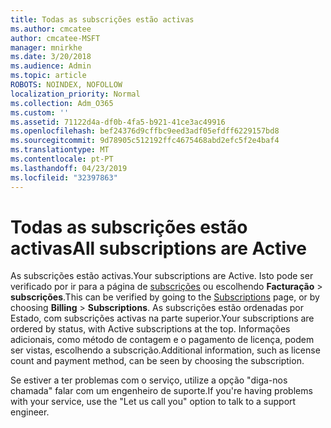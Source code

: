 ```yaml
---
title: Todas as subscrições estão activas
ms.author: cmcatee
author: cmcatee-MSFT
manager: mnirkhe
ms.date: 3/20/2018
ms.audience: Admin
ms.topic: article
ROBOTS: NOINDEX, NOFOLLOW
localization_priority: Normal
ms.collection: Adm_O365
ms.custom: ''
ms.assetid: 71122d4a-df0b-4fa5-b921-41ce3ac49916
ms.openlocfilehash: bef24376d9cffbc9eed3adf05efdff6229157bd8
ms.sourcegitcommit: 9d78905c512192ffc4675468abd2efc5f2e4baf4
ms.translationtype: MT
ms.contentlocale: pt-PT
ms.lasthandoff: 04/23/2019
ms.locfileid: "32397863"
---
```

# <a name="all-subscriptions-are-active"></a><span data-ttu-id="2c2b0-102">Todas as subscrições estão activas</span><span class="sxs-lookup"><span data-stu-id="2c2b0-102">All subscriptions are Active</span></span>

<span data-ttu-id="2c2b0-103">As subscrições estão activas.</span><span class="sxs-lookup"><span data-stu-id="2c2b0-103">Your subscriptions are Active.</span></span> <span data-ttu-id="2c2b0-104">Isto pode ser verificado por ir para a página de [subscrições](https://go.microsoft.com/fwlink/p/?linkid=842054) ou escolhendo **Facturação** \> **subscrições**.</span><span class="sxs-lookup"><span data-stu-id="2c2b0-104">This can be verified by going to the [Subscriptions](https://go.microsoft.com/fwlink/p/?linkid=842054) page, or by choosing **Billing** \> **Subscriptions**.</span></span> <span data-ttu-id="2c2b0-105">As subscrições estão ordenadas por Estado, com subscrições activas na parte superior.</span><span class="sxs-lookup"><span data-stu-id="2c2b0-105">Your subscriptions are ordered by status, with Active subscriptions at the top.</span></span> <span data-ttu-id="2c2b0-106">Informações adicionais, como método de contagem e o pagamento de licença, podem ser vistas, escolhendo a subscrição.</span><span class="sxs-lookup"><span data-stu-id="2c2b0-106">Additional information, such as license count and payment method, can be seen by choosing the subscription.</span></span>
  
<span data-ttu-id="2c2b0-107">Se estiver a ter problemas com o serviço, utilize a opção "diga-nos chamada" falar com um engenheiro de suporte.</span><span class="sxs-lookup"><span data-stu-id="2c2b0-107">If you're having problems with your service, use the "Let us call you" option to talk to a support engineer.</span></span>
  


